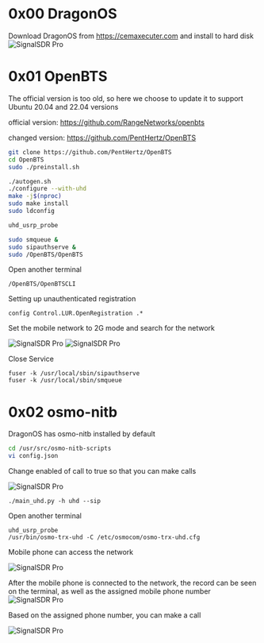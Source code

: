 # 0x00 DragonOS
Download DragonOS from https://cemaxecuter.com and install to hard disk
![SignalSDR Pro](https://github.com/signalens/signalsdrpro_docs/blob/main/img/Pasted%20image%2020241124201200.jpeg)

# 0x01 OpenBTS
The official version is too old, so here we choose to update it to support Ubuntu 20.04 and 22.04 versions

official version: https://github.com/RangeNetworks/openbts

changed version: https://github.com/PentHertz/OpenBTS

```bash
git clone https://github.com/PentHertz/OpenBTS
cd OpenBTS
sudo ./preinstall.sh

./autogen.sh
./configure --with-uhd
make -j$(nproc)
sudo make install
sudo ldconfig

uhd_usrp_probe 

sudo smqueue &
sudo sipauthserve &
sudo /OpenBTS/OpenBTS
```

Open another terminal
```
/OpenBTS/OpenBTSCLI
```

Setting up unauthenticated registration
```
config Control.LUR.OpenRegistration .*
```

Set the mobile network to 2G mode and search for the network

![SignalSDR Pro](https://github.com/signalens/signalsdrpro_docs/blob/main/img/Pasted%20image%2020241124220043.jpeg)
![SignalSDR Pro](https://github.com/signalens/signalsdrpro_docs/blob/main/img/Pasted%20image%2020241124215951.jpeg)

Close Service
```
fuser -k /usr/local/sbin/sipauthserve
fuser -k /usr/local/sbin/smqueue
```
# 0x02 osmo-nitb
DragonOS has osmo-nitb installed by default
```bash
cd /usr/src/osmo-nitb-scripts
vi config.json
```
Change enabled of call to true so that you can make calls

![SignalSDR Pro](https://github.com/signalens/signalsdrpro_docs/blob/main/img/Pasted%20image%2020241124231658.jpeg)

```
./main_uhd.py -h uhd --sip
```

Open another terminal
```
uhd_usrp_probe
/usr/bin/osmo-trx-uhd -C /etc/osmocom/osmo-trx-uhd.cfg
```

Mobile phone can access the network

![SignalSDR Pro](https://github.com/signalens/signalsdrpro_docs/blob/main/img/Pasted%20image%2020241124230417.jpeg)

After the mobile phone is connected to the network, the record can be seen on the terminal, as well as the assigned mobile phone number
![SignalSDR Pro](https://github.com/signalens/signalsdrpro_docs/blob/main/img/Pasted%20image%2020241124230200.jpeg)

Based on the assigned phone number, you can make a call

![SignalSDR Pro](https://github.com/signalens/signalsdrpro_docs/blob/main/img/Pasted%20image%2020241124230428.jpeg)
